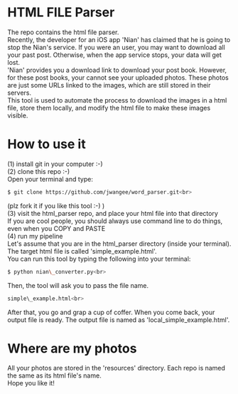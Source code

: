 # HTML FILE Parser
The repo contains the html file parser.<br>
Recently, the developer for an iOS app 'Nian' has claimed that he is going to stop the Nian's service. If you were an user, you may want to download all your past post. Otherwise, when the app service stops, your data will get lost.<br>
'Nian' provides you a download link to download your post book. However, for these post books, your cannot see your uploaded photos. These photos are just some URLs linked to the images, which are still stored in their servers.<br>
This tool is used to automate the process to download the images in a html file, store them locally, and modify the html file to make these images visible.<br>

# How to use it
(1) install git in your computer :-)<br>
(2) clone this repo :-)<br>
Open your terminal and type:<br>
```bash
$ git clone https://github.com/jwangee/word_parser.git<br>
```
(plz fork it if you like this tool :-) )<br>
(3) visit the html_parser repo, and place your html file into that directory<br>
If you are cool people, you should always use command line to do things, even when you COPY and PASTE<br>
(4) run my pipeline<br>
Let's assume that you are in the html_parser directory (inside your terminal). The target html file is called 'simple\_example.html'.<br>
You can run this tool by typing the following into your terminal:<br>
```bash
$ python nian\_converter.py<br>
```
Then, the tool will ask you to pass the file name.<br>
```bash
simple\_example.html<br>
```
After that, you go and grap a cup of coffer. When you come back, your output file is ready. The output file is named as 'local_simple\_example.html'.<br>

# Where are my photos
All your photos are stored in the 'resources' directory. Each repo is named the same as its html file's name.<br>
		Hope you like it!